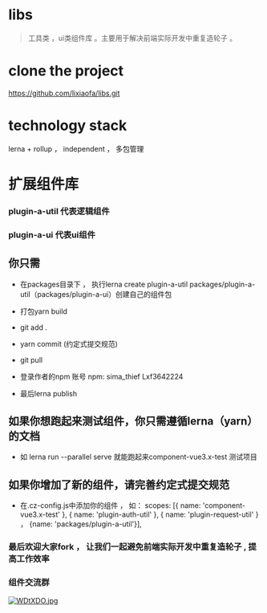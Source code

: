 <!--
 * @Descripttion: 
 * @Date: 2021-07-01 16:49:44
 * @LastEditors: 司马老贼
 * @LastEditTime: 2021-07-22 20:50:35
 * @Author: Sima thief
-->
# libs
> 工具类 ，ui类组件库 。主要用于解决前端实际开发中重复造轮子 。

# clone the project
https://github.com/lixiaofa/libs.git


# technology stack
lerna + rollup ， independent  ， 多包管理

# 扩展组件库 
### plugin-a-util 代表逻辑组件
### plugin-a-ui 代表ui组件

## 你只需

+ 在packages目录下 ，  执行lerna create plugin-a-util packages/plugin-a-util（packages/plugin-a-ui）创建自己的组件包
+ 打包yarn build
+ git add .
+ yarn commit (约定式提交规范)

+ git pull
+ 登录作者的npm 账号
npm:
sima_thief
Lxf3642224

+ 最后lerna publish

## 如果你想跑起来测试组件，你只需遵循lerna（yarn） 的文档

+ 如 lerna run --parallel serve  就能跑起来component-vue3.x-test 测试项目


## 如果你增加了新的组件，请完善约定式提交规范

+ 在.cz-config.js中添加你的组件 ， 如： scopes: [{ name: 'component-vue3.x-test' }, { name: 'plugin-auth-util' }, { name: 'plugin-request-util' } ， {name: 'packages/plugin-a-util'}],


### 最后欢迎大家fork ， 让我们一起避免前端实际开发中重复造轮子 , 提高工作效率
### 组件交流群 
[![WDtXDO.jpg](https://z3.ax1x.com/2021/07/22/WDtXDO.jpg)](https://imgtu.com/i/WDtXDO)










